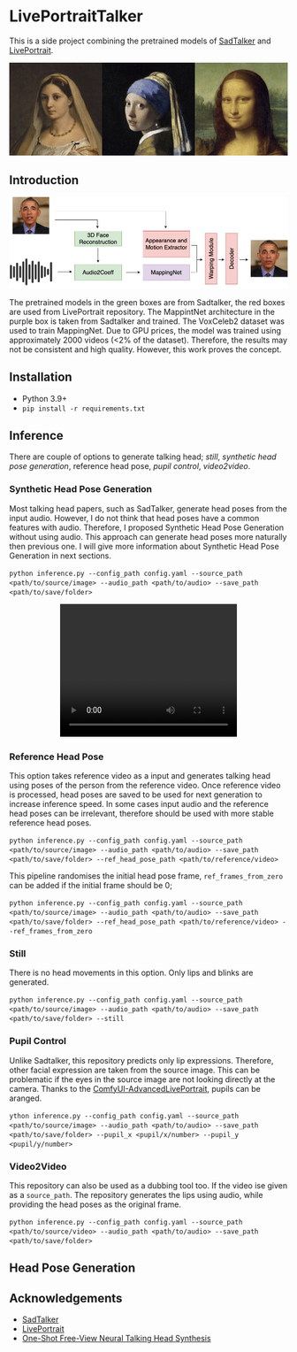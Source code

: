 # LivePortraitTalker
This is a side project combining the pretrained models of [SadTalker](https://arxiv.org/abs/2211.12194) and [LivePortrait](https://arxiv.org/abs/2407.03168).

<p align="center">
  <img src="./assets/merged.gif" alt="showcase">
</p>

## Introduction

<p align="center">
  <img src="./assets/arch.png" alt="LivePortraitTalker Architecture">
</p>

The pretrained models in the green boxes are from Sadtalker, the red boxes are used from LivePortrait repository. The MappintNet architecture in the purple box is taken from Sadtalker and trained. The VoxCeleb2 dataset was used to train MappingNet. Due to GPU prices, the model was trained using approximately 2000 videos (<2% of the dataset). Therefore, the results may not be consistent and high quality. However, this work proves the concept. 

## Installation
- Python 3.9+
- `pip install -r requirements.txt`

## Inference
There are couple of options to generate talking head; _still_, _synthetic head pose generation_, reference head pose, _pupil control_, _video2video_.

### Synthetic Head Pose Generation

Most talking head papers, such as SadTalker, generate head poses from the input audio. However, I do not think that head poses have a common features with audio. Therefore, I proposed Synthetic Head Pose Generation without using audio. This approach can generate head poses more naturally then previous one. I will give more information about Synthetic Head Pose Generation in next sections.

`python inference.py --config_path config.yaml --source_path <path/to/source/image> --audio_path <path/to/audio> --save_path <path/to/save/folder>`

<div align="center">
<video src="./assets/test_voice_12102024-095528.mp4" width="320" height="240" controls></video>
</div>

### Reference Head Pose

This option takes reference video as a input and generates talking head using poses of the person from the reference video. Once reference video is processed, head poses are saved to be used for next generation to increase inference speed. In some cases input audio and the reference head poses can be irrelevant, therefore should be used with more stable reference head poses.

`python inference.py --config_path config.yaml --source_path <path/to/source/image> --audio_path <path/to/audio> --save_path <path/to/save/folder> --ref_head_pose_path <path/to/reference/video>`

This pipeline randomises the initial head pose frame, `ref_frames_from_zero` can be added if the initial frame should be 0;

`python inference.py --config_path config.yaml --source_path <path/to/source/image> --audio_path <path/to/audio> --save_path <path/to/save/folder> --ref_head_pose_path <path/to/reference/video> --ref_frames_from_zero`

### Still

There is no head movements in this option. Only lips and blinks are generated.

`python inference.py --config_path config.yaml --source_path <path/to/source/image> --audio_path <path/to/audio> --save_path <path/to/save/folder> --still`


### Pupil Control

Unlike Sadtalker, this repository predicts only lip expressions. Therefore, other facial expression are taken from the source image. This can be problematic if the eyes in the source image are not looking directly at the camera. Thanks to the [ComfyUI-AdvancedLivePortrait](https://github.com/PowerHouseMan/ComfyUI-AdvancedLivePortrait), pupils can be aranged. 

`ython inference.py --config_path config.yaml --source_path <path/to/source/image> --audio_path <path/to/audio> --save_path <path/to/save/folder> --pupil_x <pupil/x/number> --pupil_y <pupil/y/number>`

### Video2Video

This repository can also be used as a dubbing tool too. If the video ise given as a `source_path`. The repository generates the lips using audio, while providing the head poses as the original frame.

`python inference.py --config_path config.yaml --source_path <path/to/source/video> --audio_path <path/to/audio> --save_path <path/to/save/folder>`

## Head Pose Generation

## Acknowledgements
- [SadTalker](https://github.com/OpenTalker/SadTalker/tree/main)
- [LivePortrait](https://github.com/KwaiVGI/LivePortrait/tree/main)
- [One-Shot Free-View Neural Talking Head Synthesis](https://github.com/zhanglonghao1992/One-Shot_Free-View_Neural_Talking_Head_Synthesis)
